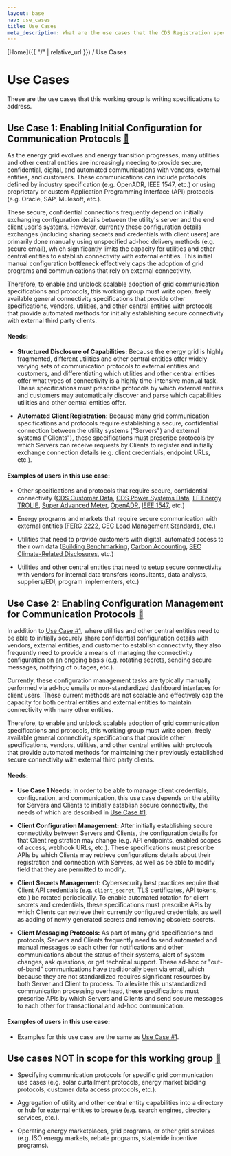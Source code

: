 ```yaml
---
layout: base
nav: use_cases
title: Use Cases
meta_description: What are the use cases that the CDS Registration specifications this working group is trying to address?
---
```

[Home]({{ "/" | relative_url }}) / Use Cases

# Use Cases

These are the use cases that this working group is writing specifications to address.

## Use Case 1: Enabling Initial Configuration for Communication Protocols <a id="initial-configuration" href="#initial-configuration" class="permalink">🔗</a>

As the energy grid evolves and energy transition progresses, many utilities and other central entities are increasingly needing to provide secure, confidential, digital, and automated communications with vendors, external entities, and customers.
These communications can include protocols defined by industry specification (e.g. OpenADR, IEEE 1547, etc.) or using proprietary or custom Application Programming Interface (API) protocols (e.g. Oracle, SAP, Mulesoft, etc.).

These secure, confidential connections frequently depend on initially exchanging configuration details between the utility's server and the end client user's systems.
However, currently these configuration details exchanges (including sharing secrets and credentials with client users) are primarily done manually using unspecified ad-hoc delivery methods (e.g. secure email), which significantly limits the capacity for utilities and other central entities to establish connectivity with external entities.
This initial manual configuration bottleneck effectively caps the adoption of grid programs and communications that rely on external connectivity.

Therefore, to enable and unblock scalable adoption of grid communication specifications and protocols, this working group must write open, freely available general connectivity specifications that provide other specifications, vendors, utilities, and other central entities with protocols that provide automated methods for initially establishing secure connectivity with external third party clients.

#### Needs:

* **Structured Disclosure of Capabilities:**
Because the energy grid is highly fragmented, different utilities and other central entities offer widely varying sets of communication protocols to external entities and customers, and differentiating which utilities and other central entities offer what types of connectivity is a highly time-intensive manual task.
These specifications must prescribe protocols by which external entities and customers may automatically discover and parse which capabilities utilities and other central entities offer.

* **Automated Client Registration:**
Because many grid communication specifications and protocols require establishing a secure, confidential connection between the utility systems ("Servers") and external systems ("Clients"), these specifications must prescribe protocols by which Servers can receive requests by Clients to register and initially exchange connection details (e.g. client credentials, endpoint URLs, etc.).

#### Examples of users in this use case:

* Other specifications and protocols that require secure, confidential connectivity ([CDS Customer Data](https://cds-customerdata.lfenergy.org/), [CDS Power Systems Data](https://cds-powersystemdata.lfenergy.org/), [LF Energy TROLIE](https://lfenergy.org/projects/trolie/), [Super Advanced Meter](https://github.com/super-advanced-meter), [OpenADR](https://www.openadr.org/), [IEEE 1547](https://ieeexplore.ieee.org/document/8332112), etc.)

* Energy programs and markets that require secure communication with external entities ([FERC 2222](https://www.ferc.gov/ferc-order-no-2222-explainer-facilitating-participation-electricity-markets-distributed-energy), [CEC Load Management Standards](https://www.energy.ca.gov/programs-and-topics/topics/load-flexibility/load-management-standards), etc.)

* Utilities that need to provide customers with digital, automated access to their own data ([Building Benchmarking](https://www.energystar.gov/buildings/benchmark), [Carbon Accounting](https://en.wikipedia.org/wiki/Carbon_accounting), [SEC Climate-Related Disclosures](https://www.federalregister.gov/documents/2024/03/28/2024-05137/the-enhancement-and-standardization-of-climate-related-disclosures-for-investors), etc.)

* Utilities and other central entities that need to setup secure connectivity with vendors for internal data transfers (consultants, data analysts, suppliers/EDI, program implementers, etc.)

## Use Case 2: Enabling Configuration Management for Communication Protocols <a id="configuration-management" href="#configuration-management" class="permalink">🔗</a>

In addition to [Use Case #1](#initial-configuration), where utilities and other central entities need to be able to initially securely share confidential configuration details with vendors, external entities, and customer to establish connectivity, they also frequently need to provide a means of managing the connectivity configuration on an ongoing basis (e.g. rotating secrets, sending secure messages, notifying of outages, etc.).

Currently, these configuration management tasks are typically manually performed via ad-hoc emails or non-standardized dashboard interfaces for client users.
These current methods are not scalable and effectively cap the capacity for both central entities and external entities to maintain connectivity with many other entities.

Therefore, to enable and unblock scalable adoption of grid communication specifications and protocols, this working group must write open, freely available general connectivity specifications that provide other specifications, vendors, utilities, and other central entities with protocols that provide automated methods for maintaining their previously established secure connectivity with external third party clients.

#### Needs:

* **Use Case 1 Needs:**
In order to be able to manage client credentials, configuration, and communication, this use case depends on the ability for Servers and Clients to initially establish secure connectivity, the needs of which are described in [Use Case #1](#initial-configuration).

* **Client Configuration Management:**
After initially establishing secure connectivity between Servers and Clients, the configuration details for that Client registration may change (e.g. API endpoints, enabled scopes of access, webhook URLs, etc.).
These specifications must prescribe APIs by which Clients may retrieve configurations details about their registration and connection with Servers, as well as be able to modify field that they are permitted to modify.

* **Client Secrets Management:**
Cybersecurity best practices require that Client API credentials (e.g. `client_secret`, TLS certificates, API tokens, etc.) be rotated periodically.
To enable automated rotation for client secrets and credentials, these specifications must prescribe APIs by which Clients can retrieve their currently configured credentials, as well as adding of newly generated secrets and removing obsolete secrets.

* **Client Messaging Protocols:**
As part of many grid specifications and protocols, Servers and Clients frequently need to send automated and manual messages to each other for notifications and other communications about the status of their systems, alert of system changes, ask questions, or get technical support.
These ad-hoc or "out-of-band" communications have traditionally been via email, which because they are not standardized requires significant resources by both Server and Client to process.
To alleviate this unstandardized communication processing overhead, these specifications must prescribe APIs by which Servers and Clients and send secure messages to each other for transactional and ad-hoc communication.

#### Examples of users in this use case:

* Examples for this use case are the same as [Use Case #1](#initial-configuration).

## Use cases NOT in scope for this working group <a id="not-in-scope" href="#not-in-scope" class="permalink">🔗</a>

* Specifying communication protocols for specific grid communication use cases (e.g. solar curtailment protocols, energy market bidding protocols, customer data access protocols, etc.).

* Aggregation of utility and other central entity capabilities into a directory or hub for external entities to browse (e.g. search engines, directory services, etc.).

* Operating energy marketplaces, grid programs, or other grid services (e.g. ISO energy markets, rebate programs, statewide incentive programs).

